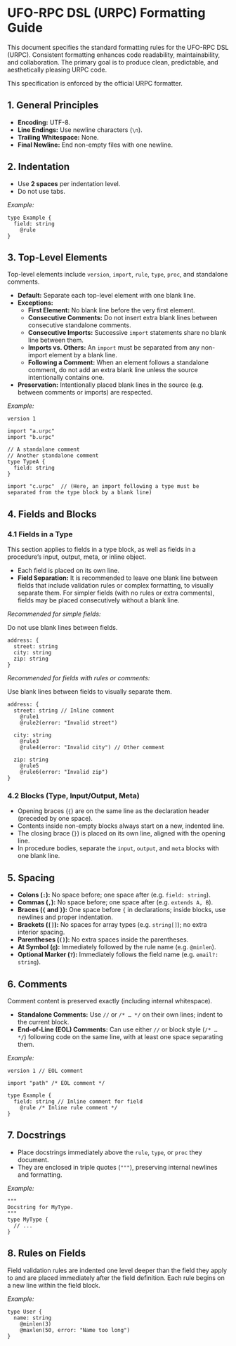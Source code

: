 # UFO-RPC DSL (URPC) Formatting Guide

This document specifies the standard formatting rules for the UFO-RPC DSL
(URPC). Consistent formatting enhances code readability, maintainability, and
collaboration. The primary goal is to produce clean, predictable, and
aesthetically pleasing URPC code.

This specification is enforced by the official URPC formatter.

## 1. General Principles

- **Encoding:** UTF-8.
- **Line Endings:** Use newline characters (`\n`).
- **Trailing Whitespace:** None.
- **Final Newline:** End non-empty files with one newline.

## 2. Indentation

- Use **2 spaces** per indentation level.
- Do not use tabs.

_Example:_

```urpc
type Example { 
  field: string 
    @rule 
}
```

## 3. Top-Level Elements

Top-level elements include `version`, `import`, `rule`, `type`, `proc`, and
standalone comments.

- **Default:** Separate each top-level element with one blank line.
- **Exceptions:**
  - **First Element:** No blank line before the very first element.
  - **Consecutive Comments:** Do not insert extra blank lines between
    consecutive standalone comments.
  - **Consecutive Imports:** Successive `import` statements share no blank line
    between them.
  - **Imports vs. Others:** An `import` must be separated from any non-import
    element by a blank line.
  - **Following a Comment:** When an element follows a standalone comment, do
    not add an extra blank line unless the source intentionally contains one.
- **Preservation:** Intentionally placed blank lines in the source (e.g. between
  comments or imports) are respected.

_Example:_

```urpc
version 1

import "a.urpc"
import "b.urpc"

// A standalone comment
// Another standalone comment
type TypeA {
  field: string
}

import "c.urpc"  // (Here, an import following a type must be separated from the type block by a blank line)
```

## 4. Fields and Blocks

### 4.1 Fields in a Type

This section applies to fields in a type block, as well as fields in a
procedure’s input, output, meta, or inline object.

- Each field is placed on its own line.
- **Field Separation:** It is recommended to leave one blank line between fields
  that include validation rules or complex formatting, to visually separate
  them. For simpler fields (with no rules or extra comments), fields may be
  placed consecutively without a blank line.

_Recommended for simple fields:_

Do not use blank lines between fields.

```urpc
address: {
  street: string
  city: string
  zip: string
}
```

_Recommended for fields with rules or comments:_

Use blank lines between fields to visually separate them.

```urpc
address: {
  street: string // Inline comment
    @rule1
    @rule2(error: "Invalid street")

  city: string
    @rule3
    @rule4(error: "Invalid city") // Other comment

  zip: string
    @rule5
    @rule6(error: "Invalid zip")
}
```

### 4.2 Blocks (Type, Input/Output, Meta)

- Opening braces (`{`) are on the same line as the declaration header (preceded
  by one space).
- Contents inside non-empty blocks always start on a new, indented line.
- The closing brace (`}`) is placed on its own line, aligned with the opening
  line.
- In procedure bodies, separate the `input`, `output`, and `meta` blocks with
  one blank line.

## 5. Spacing

- **Colons (`:`):** No space before; one space after (e.g. `field: string`).
- **Commas (`,`):** No space before; one space after (e.g. `extends A, B`).
- **Braces (`{` and `}`):** One space before `{` in declarations; inside blocks,
  use newlines and proper indentation.
- **Brackets (`[]`):** No spaces for array types (e.g. `string[]`); no extra
  interior spacing.
- **Parentheses (`()`):** No extra spaces inside the parentheses.
- **At Symbol (`@`):** Immediately followed by the rule name (e.g. `@minlen`).
- **Optional Marker (`?`):** Immediately follows the field name (e.g.
  `email?: string`).

## 6. Comments

Comment content is preserved exactly (including internal whitespace).

- **Standalone Comments:** Use `//` or `/* … */` on their own lines; indent to
  the current block.
- **End-of-Line (EOL) Comments:** Can use either `//` or block style (`/* … */`)
  following code on the same line, with at least one space separating them.

_Example:_

```urpc
version 1 // EOL comment

import "path" /* EOL comment */

type Example {
  field: string // Inline comment for field
    @rule /* Inline rule comment */
}
```

## 7. Docstrings

- Place docstrings immediately above the `rule`, `type`, or `proc` they
  document.
- They are enclosed in triple quotes (`"""`), preserving internal newlines and
  formatting.

_Example:_

```urpc
"""
Docstring for MyType.
"""
type MyType {
  // ...
}
```

## 8. Rules on Fields

Field validation rules are indented one level deeper than the field they apply
to and are placed immediately after the field definition. Each rule begins on a
new line within the field block.

_Example:_

```urpc
type User {
  name: string
    @minlen(3)
    @maxlen(50, error: "Name too long")
}
```
